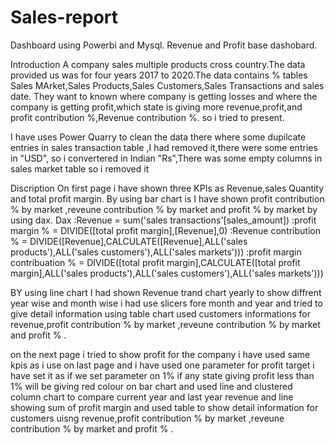# Sales-report
Dashboard using Powerbi and Mysql.
Revenue and Profit base dashobard.

Introduction 
A company sales multiple products cross country.The data provided us was for four years 2017 to 2020.The data contains % tables Sales MArket,Sales Products,Sales Customers,Sales Transactions and sales date.
They want to known where company is getting losses and where the company is getting profit,which state is giving more revenue,profit,and profit contribution %,Revenue contribution %.
so i tried to present.

I have uses Power Quarry to clean the data there where some dupilcate entries in sales transaction table ,I had removed it,there were some entries in "USD", so i convertered in Indian "Rs",There was some empty columns in sales market table so i removed it

Discription
On first page i have shown three KPIs as Revenue,sales Quantity and total profit margin. By using bar chart is I have shown profit contribution % by market ,reveune contribution % by market and profit % by market by using dax.
Dax :Revenue = sum('sales transactions'[sales_amount])
    :profit margin % = DIVIDE([total profit margin],[Revenue],0)
    :Revenue contribution % = DIVIDE([Revenue],CALCULATE([Revenue],ALL('sales products'),ALL('sales customers'),ALL('sales markets')))
    :profit margin contribuation % = DIVIDE([total profit margin],CALCULATE([total profit margin],ALL('sales products'),ALL('sales customers'),ALL('sales markets')))


BY using line chart I had shown Revenue trand chart yearly to show diffrent year wise and month wise i had use slicers fore month and year and tried to give detail information using table chart used customers informations for revenue,profit contribution % by market ,reveune contribution % by market and profit % .

on the next page i tried to show profit for the company i have used same kpis as i use on last page and i have used one parameter for profit target i have set it as if we set parameter on 1% if any state giving profit less than 1% will be giving red colour on bar chart and used line and clustered column chart to compare current year and last year revenue and line showing sum of profit margin and used table to show detail information for customers uisng revenue,profit contribution % by market ,reveune contribution % by market and profit % .

    
    

